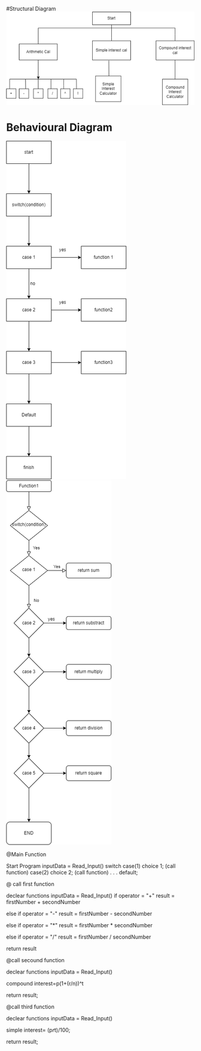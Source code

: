 #Structural Diagram
![titleofscreenshot](https://github.com/RitikSingh0523/M1_CALCULATOR_UTILITY/blob/main/2_Architecture/structuraldiagram.png)
# Behavioural Diagram
![titalofscreenshot](https://github.com/RitikSingh0523/M1_CALCULATOR_UTILITY/blob/main/2_Architecture/behaviouraldiagram.png)
![titleofscreenshot](https://github.com/RitikSingh0523/M1_CALCULATOR_UTILITY/blob/main/2_Architecture/Function1.png)

@Main Function

Start Program
inputData = Read_Input()
switch
case(1)
choice 1;
(call function)
case(2)
choice 2;
(call function)
.
.
.
default;


@ call first function

declear functions
inputData = Read_Input()
if operator = "+" result = firstNumber + secondNumber

else if operator = "-" result = firstNumber - secondNumber

else if operator = "*" result = firstNumber * secondNumber

else if operator = "/" result = firstNumber / secondNumber

return result

@call secound function

declear functions
inputData = Read_Input()

compound interest=p(1+(r/n))^t

return result;

@call third function

declear functions
inputData = Read_Input()

simple interest= (p*r*t)/100;

return result;

